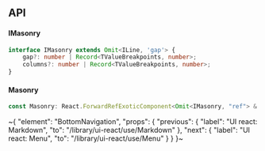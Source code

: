 

## API

#### IMasonry

```ts
interface IMasonry extends Omit<ILine, 'gap'> {
    gap?: number | Record<TValueBreakpoints, number>;
    columns?: number | Record<TValueBreakpoints, number>;
}
```

#### Masonry

```ts
const Masonry: React.ForwardRefExoticComponent<Omit<IMasonry, "ref"> & React.RefAttributes<unknown>>;
```


~{
  "element": "BottomNavigation",
  "props": {
    "previous": {
      "label": "UI react: Markdown",
      "to": "/library/ui-react/use/Markdown"
    },
    "next": {
      "label": "UI react: Menu",
      "to": "/library/ui-react/use/Menu"
    }
  }
}~
